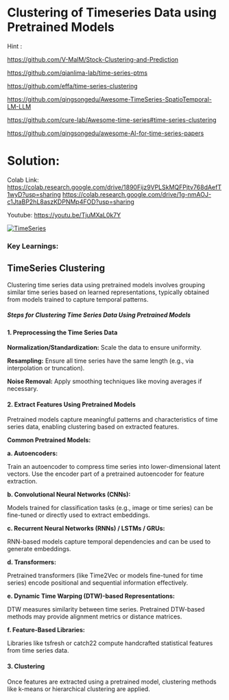 # Clustering of Timeseries Data using Pretrained Models 

Hint : 

https://github.com/V-MalM/Stock-Clustering-and-Prediction

https://github.com/qianlima-lab/time-series-ptms

https://github.com/effa/time-series-clustering

https://github.com/qingsongedu/Awesome-TimeSeries-SpatioTemporal-LM-LLM

https://github.com/cure-lab/Awesome-time-series#time-series-clustering

https://github.com/qingsongedu/awesome-AI-for-time-series-papers

# Solution:

Colab Link: https://colab.research.google.com/drive/1890Fijz9VPLSkMQFPjtv768dAefT1wyD?usp=sharing 
            https://colab.research.google.com/drive/1g-nmAOJ-c1JtaBP2hL8aszKDPNMp4FOD?usp=sharing

Youtube: https://youtu.be/TjuMXaL0k7Y 

[![TimeSeries](https://img.youtube.com/vi/TjuMXaL0k7Y/0.jpg)](https://www.youtube.com/watch?v=TjuMXaL0k7Y) 

### Key Learnings:

## TimeSeries Clustering

Clustering time series data using pretrained models involves grouping similar time series based on learned representations, typically obtained from models trained to capture temporal patterns.

##### Steps for Clustering Time Series Data Using Pretrained Models

#### 1. Preprocessing the Time Series Data

**Normalization/Standardization:** Scale the data to ensure uniformity.

**Resampling:** Ensure all time series have the same length (e.g., via interpolation or truncation).

**Noise Removal:** Apply smoothing techniques like moving averages if necessary.

#### 2. Extract Features Using Pretrained Models
Pretrained models capture meaningful patterns and characteristics of time series data, enabling clustering based on extracted features.

**Common Pretrained Models:**

**a. Autoencoders:**

Train an autoencoder to compress time series into lower-dimensional latent vectors.
Use the encoder part of a pretrained autoencoder for feature extraction.

**b. Convolutional Neural Networks (CNNs):**

Models trained for classification tasks (e.g., image or time series) can be fine-tuned or directly used to extract embeddings.

**c. Recurrent Neural Networks (RNNs) / LSTMs / GRUs:**

RNN-based models capture temporal dependencies and can be used to generate embeddings.

**d. Transformers:**

Pretrained transformers (like Time2Vec or models fine-tuned for time series) encode positional and sequential information effectively.

**e. Dynamic Time Warping (DTW)-based Representations:**

DTW measures similarity between time series. Pretrained DTW-based methods may provide alignment metrics or distance matrices.

**f. Feature-Based Libraries:**

Libraries like tsfresh or catch22 compute handcrafted statistical features from time series data.

#### 3. Clustering
Once features are extracted using a pretrained model, clustering methods like k-means or hierarchical clustering are applied.






